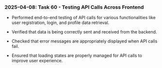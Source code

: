 ### 2025-04-08: Task 60 - Testing API Calls Across Frontend

* Performed end-to-end testing of API calls for various functionalities like user registration, login, and profile data retrieval.

* Verified that data is being correctly sent and received from the backend.

* Checked that error messages are appropriately displayed when API calls fail.

* Ensured that loading states are properly managed for API calls to improve user experience.